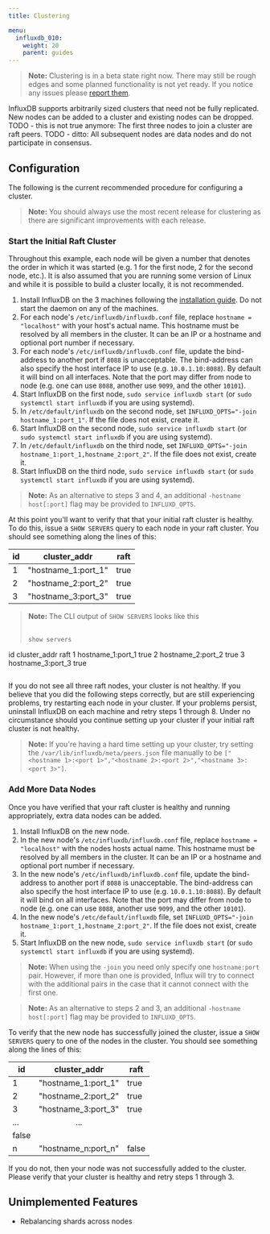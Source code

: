 ```yaml
---
title: Clustering

menu:
  influxdb_010:
    weight: 20
    parent: guides
---
```


> **Note:** Clustering is in a beta state right now.
There may still be rough edges and some planned functionality is not yet ready.
If you notice any issues please [report them](https://github.com/influxdb/influxdb/issues/new).

InfluxDB supports arbitrarily sized clusters that need not be fully replicated.
New nodes can be added to a cluster and existing nodes can be dropped.
TODO - this is not true anymore: The first three nodes to join a cluster are raft peers.
TODO - ditto: All subsequent nodes are data nodes and do not participate in consensus.

## Configuration
The following is the current recommended procedure for configuring a cluster.

> **Note:** You should always use the most recent release for clustering as there are significant improvements with each release.

### Start the Initial Raft Cluster

Throughout this example, each node will be given a number that denotes the order in which it was started (e.g.
1 for the first node, 2 for the second node, etc.).
It is also assumed that you are running some version of Linux and while it is possible to build a cluster locally, it is not recommended.

1. Install InfluxDB on the 3 machines following the [installation guide](/influxdb/v0.10/introduction/installation/).
Do not start the daemon on any of the machines.
2. For each node's `/etc/influxdb/influxdb.conf` file, replace `hostname = "localhost"` with your host's actual name.
This hostname must be resolved by all members in the cluster.
It can be an IP or a hostname and optional port number if necessary.
3. For each node's `/etc/influxdb/influxdb.conf` file, update the bind-address to another port if `8088` is unacceptable.
The bind-address can also specify the host interface IP to use (e.g.
`10.0.1.10:8088`).
By default it will bind on all interfaces.
Note that the port may differ from node to node (e.g.
one can use `8088`, another use `9099`, and the other `10101`).
4. Start InfluxDB on the first node, `sudo service influxdb start` (or `sudo systemctl start influxdb` if you are using systemd).
5. In `/etc/default/influxdb` on the second node, set `INFLUXD_OPTS="-join hostname_1:port_1"`.
If the file does not exist, create it.
6. Start InfluxDB on the second node, `sudo service influxdb start` (or `sudo systemctl start influxdb` if you are using systemd).
7. In `/etc/default/influxdb` on the third node, set `INFLUXD_OPTS="-join hostname_1:port_1,hostname_2:port_2"`.
If the file does not exist, create it.
8. Start InfluxDB on the third node, `sudo service influxdb start` (or `sudo systemctl start influxdb` if you are using systemd).

> **Note:** As an alternative to steps 3 and 4, an additional `-hostname host[:port]` flag may be provided to `INFLUXD_OPTS`.

At this point you'll want to verify that that your initial raft cluster is healthy.
To do this, issue a `SHOW SERVERS` query to each node in your raft cluster.
You should see something along the lines of this:

| id | cluster_addr | raft |
|----|--------------|------|
|  1 | "hostname_1:port_1" |  true |
|  2 | "hostname_2:port_2" |  true |
|  3 | "hostname_3:port_3" |  true |

> **Note:** The CLI output of `SHOW SERVERS` looks like this
> <br>
> <br>
> ```
> show servers
id    cluster_addr            raft
1     hostname_1:port_1       true
2     hostname_2:port_2       true
3     hostname_3:port_3       true
> ```

If you do not see all three raft nodes, your cluster is not healthy.
If you believe that you did the following steps correctly, but are still experiencing problems, try restarting each node in your cluster.
If your problems persist, uninstall InfluxDB on each machine and retry steps 1 through 8.
Under no circumstance should you continue setting up your cluster if your initial raft cluster is not healthy.

> **Note:** If you're having a hard time setting up your cluster, try setting the `/var/lib/influxdb/meta/peers.json` file manually to be `["<hostname 1>:<port 1>","<hostname 2>:<port 2>","<hostname 3>:<port 3>"]`.

### Add More Data Nodes

Once you have verified that your raft cluster is healthy and running appropriately, extra data nodes can be added.

1. Install InfluxDB on the new node.
2. In the new node's `/etc/influxdb/influxdb.conf` file, replace `hostname = "localhost"` with the nodes hosts actual name.
This hostname must be resolved by all members in the cluster.
It can be an IP or a hostname and optional port number if necessary.
3. In the new node's `/etc/influxdb/influxdb.conf` file, update the bind-address to another port if `8088` is unacceptable.
The bind-address can also specify the host interface IP to use (e.g.
`10.0.1.10:8088`).
By default it will bind on all interfaces.
Note that the port may differ from node to node (e.g.
one can use `8088`, another use `9099`, and the other `10101`).
4. In the new node's `/etc/default/influxdb` file, set `INFLUXD_OPTS="-join hostname_1:port_1,hostname_2:port_2"`.
If the file does not exist, create it.
5. Start InfluxDB on the new node, `sudo service influxdb start` (or `sudo systemctl start influxdb` if you are using systemd).

> **Note:** When using the `-join` you need only specify one `hostname:port` pair.
However, if more than one is provided, Influx will try to connect with the additional pairs in the case that it cannot connect with the first one.

> **Note:** As an alternative to steps 2 and 3, an additional `-hostname host[:port]` flag may be provided to `INFLUXD_OPTS`.

To verify that the new node has successfully joined the cluster, issue a `SHOW SERVERS` query to one of the nodes in the cluster.
You should see something along the lines of this:

| id | cluster_addr | raft |
|----|:--------------:|------|
|  1 | "hostname_1:port_1" |  true  |
|  2 | "hostname_2:port_2" |  true  |
|  3 | "hostname_3:port_3" |  true  |
| ...|        ...
|  false |
|  n | "hostname_n:port_n" |  false |

If you do not, then your node was not successfully added to the cluster.
Please verify that your cluster is healthy and retry steps 1 through 3.

## Unimplemented Features

* Rebalancing shards across nodes
